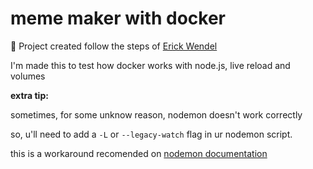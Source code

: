 
# meme maker with docker

🍃 Project created follow the steps of [Erick Wendel](https://www.youtube.com/watch?v=MOpwfg1GJig)

I'm made this to test how docker works with node.js, live reload and volumes


**extra tip:**

sometimes, for some unknow reason, nodemon doesn't work correctly

so, u'll need to add a `-L` or `--legacy-watch` flag in ur nodemon script.

this is a workaround recomended on [nodemon documentation](https://github.com/remy/nodemon#application-isnt-restarting)
